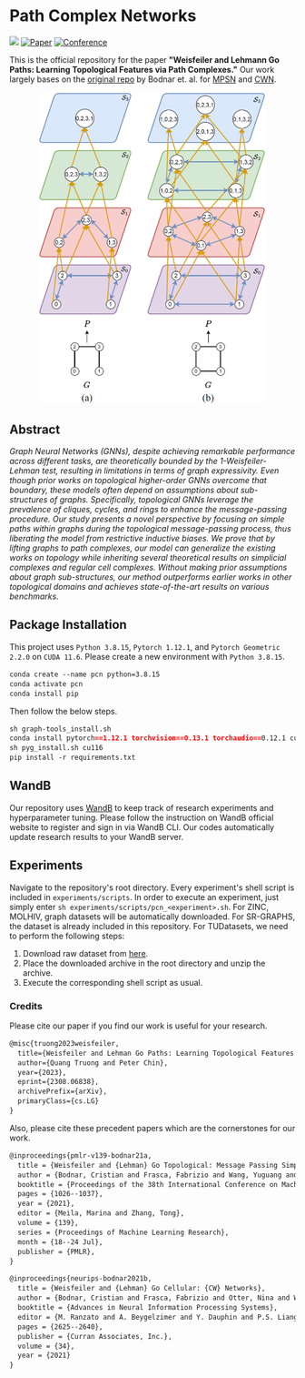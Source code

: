 # Path Complex Networks

<a href="https://github.com/quang-truong/Path-Complex-Networks"><img src="https://img.shields.io/badge/-Path%20Complex%20Networks-017F2F?style=flat&logo=github&labelColor=gray"></a>
[![Paper](http://img.shields.io/badge/Paper-arXiv:2308.06838-B31B1B.svg)](https://arxiv.org/abs/2308.06838)
[![Conference](http://img.shields.io/badge/AAAI-2024-4b44ce.svg)](https://ojs.aaai.org/index.php/AAAI/article/view/29463)

This is the official repository for the paper **"Weisfeiler and Lehmann Go Paths: Learning Topological Features via Path Complexes."** Our work largely bases on the [original repo](https://github.com/twitter-research/cwn) by Bodnar et. al. for [MPSN](https://arxiv.org/abs/2103.03212) and [CWN](https://arxiv.org/abs/2106.12575).

<p align="center">
    <img src="./figures/path-complex-example.png", width=400>
</p>

## Abstract

*Graph Neural Networks (GNNs), despite achieving remarkable performance across different tasks, are theoretically bounded by the 1-Weisfeiler-Lehman test, resulting in limitations in terms of graph expressivity. Even though prior works on topological higher-order GNNs overcome that boundary, these models often depend on assumptions about sub-structures of graphs. Specifically, topological GNNs leverage the prevalence of cliques, cycles, and rings to enhance the message-passing procedure. Our study presents a novel perspective by focusing on simple paths within graphs during the topological message-passing process, thus liberating the model from restrictive inductive biases. We prove that by lifting graphs to path complexes, our model can generalize the existing works on topology while inheriting several theoretical results on simplicial complexes and regular cell complexes. Without making prior assumptions about graph sub-structures, our method outperforms earlier works in other topological domains and achieves state-of-the-art results on various benchmarks.*

## Package Installation

This project uses `Python 3.8.15`, `Pytorch 1.12.1`, and `Pytorch Geometric 2.2.0` on `CUDA 11.6`. Please create a new environment with `Python 3.8.15`.

```markdown
conda create --name pcn python=3.8.15
conda activate pcn
conda install pip
```

Then follow the below steps.

```markdown
sh graph-tools_install.sh
conda install pytorch==1.12.1 torchvision==0.13.1 torchaudio==0.12.1 cudatoolkit=11.6 -c pytorch -c conda-forge
sh pyg_install.sh cu116
pip install -r requirements.txt
```

## WandB

Our repository uses [WandB](https://wandb.ai/) to keep track of research experiments and hyperparameter tuning. Please follow the instruction on WandB official website to register and sign in via WandB CLI. Our codes automatically update research results to your WandB server.

## Experiments

Navigate to the repository's root directory. Every experiment's shell script is included in `experiments/scripts`. In order to execute an experiment, just simply enter `sh experiments/scripts/pcn_<experiment>.sh`. For ZINC, MOLHIV, graph datasets will be automatically downloaded. For SR-GRAPHS, the dataset is already included in this repository. For TUDatasets, we need to perform the following steps:

1. Download raw dataset from [here](https://www.dropbox.com/s/2ekun30wxyxpcr7/datasets.zip?dl=0).
2. Place the downloaded archive in the root directory and unzip the archive.
3. Execute the corresponding shell script as usual.

### Credits

Please cite our paper  if you find our work is useful for your research.

```markdown
@misc{truong2023weisfeiler,
  title={Weisfeiler and Lehman Go Paths: Learning Topological Features via Path Complexes}, 
  author={Quang Truong and Peter Chin},
  year={2023},
  eprint={2308.06838},
  archivePrefix={arXiv},
  primaryClass={cs.LG}
}
```

Also, please cite these precedent papers which are the cornerstones for our work.

```markdown
@inproceedings{pmlr-v139-bodnar21a,
  title = {Weisfeiler and {Lehman} Go Topological: Message Passing Simplicial Networks},
  author = {Bodnar, Cristian and Frasca, Fabrizio and Wang, Yuguang and Otter, Nina and Montufar, Guido F and Li{\'o}, Pietro and Bronstein, Michael},
  booktitle = {Proceedings of the 38th International Conference on Machine Learning},
  pages = {1026--1037},
  year = {2021},
  editor = {Meila, Marina and Zhang, Tong},
  volume = {139},
  series = {Proceedings of Machine Learning Research},
  month = {18--24 Jul},
  publisher = {PMLR},
}
```

```markdown
@inproceedings{neurips-bodnar2021b,
  title = {Weisfeiler and {Lehman} Go Cellular: {CW} Networks},
  author = {Bodnar, Cristian and Frasca, Fabrizio and Otter, Nina and Wang, Yuguang and Li\`{o}, Pietro and Montufar, Guido F and Bronstein, Michael},
  booktitle = {Advances in Neural Information Processing Systems},
  editor = {M. Ranzato and A. Beygelzimer and Y. Dauphin and P.S. Liang and J. Wortman Vaughan},
  pages = {2625--2640},
  publisher = {Curran Associates, Inc.},
  volume = {34},
  year = {2021}
}
```
